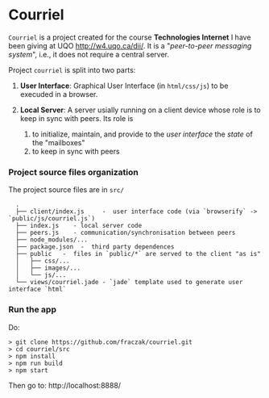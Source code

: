 # Courriel

`Courriel` is a project created for the course __Technologies
Internet__ I have been giving at UQO <http://w4.uqo.ca/dii/>.  It is a
"_peer-to-peer messaging system_", i.e., it does not require a central
server.

Project `courriel` is split into two parts:

1.  __User Interface__: Graphical User Interface (in `html/css/js`) to be execuded in a browser.

2.  __Local Server__: A server usially running on a client device whose role is to keep in sync with peers. Its role is
    1. to initialize, maintain, and provide to the _user interface_ the _state_ of the "mailboxes"
    2. to keep in sync with peers

### Project source files organization 

The project source files are in `src/`

      .
      ├── client/index.js     -  user interface code (via `browserify` -> `public/js/courriel.js`)
      ├── index.js    - local server code
      ├── peers.js    - communication/synchronisation between peers
      ├── node_modules/...
      ├── package.json  -  third party dependences 
      ├── public   -  files in `public/*` are served to the client "as is"
      │   ├── css/...
      │   ├── images/...
      │   └── js/...
      └── views/courriel.jade - `jade` template used to generate user interface `html`

### Run the app

Do:

    > git clone https://github.com/fraczak/courriel.git
    > cd courriel/src
    > npm install
    > npm run build
    > npm start

Then go to: http://localhost:8888/
